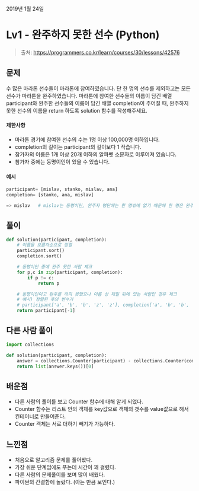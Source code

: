 2019년 1월 24일

# Lv1 - 완주하지 못한 선수 (Python)

> 출처: https://programmers.co.kr/learn/courses/30/lessons/42576

## 문제
수 많은 마라톤 선수들이 마라톤에 참여하였습니다. 단 한 명의 선수를 제외하고는 모든 선수가 마라톤을 완주하였습니다.
마라톤에 참여한 선수들의 이름이 담긴 배열 participant와 완주한 선수들의 이름이 담긴 배열 completion이 주어질 때, 완주하지 못한 선수의 이름을 return 하도록 solution 함수를 작성해주세요.

#### 제한사항
- 마라톤 경기에 참여한 선수의 수는 1명 이상 100,000명 이하입니다.
- completion의 길이는 participant의 길이보다 1 작습니다.
- 참가자의 이름은 1개 이상 20개 이하의 알파벳 소문자로 이루어져 있습니다.
- 참가자 중에는 동명이인이 있을 수 있습니다.

#### 예시

```python
participant= [mislav, stanko, mislav, ana]
completion= [stanko, ana, mislav]

=> mislav   # mislav는 동명이인, 완주자 명단에는 한 명밖에 없기 때문에 한 명은 완주하지 못함.
```

## 풀이
```python
def solution(participant, completion):
    # 이름을 오름차순으로 정렬
    participant.sort()
    completion.sort()

    # 동명이인 중에 완주 못한 사람 체크
    for p,c in zip(participant, completion):
        if p != c:
            return p

    # 동명이인이고 완주를 하지 못했으나 이름 상 제일 뒤에 있는 사람인 경우 체크
    # 예시) 정렬된 후의 변수가 
    # participant['a', 'b', 'b', 'z', 'z'], completion['a', 'b', 'b', 'z'] 인 경우
    return participant[-1]
```

## 다른 사람 풀이
```python
import collections

def solution(participant, completion):
    answer = collections.Counter(participant) - collections.Counter(completion)
    return list(answer.keys())[0]
```


## 배운점
- 다른 사람의 풀이를 보고 Counter 함수에 대해 알게 되었다.
- Counter 함수는 리스트 안의 객체를 key값으로 객체의 갯수를 value값으로 해서 컨테이너로 만들어준다.
- Counter 객체는 서로 더하기 빼기가 가능하다.

## 느낀점
- 처음으로 알고리즘 문제를 풀어봤다.
- 가장 쉬운 단계임에도 푸는데 시간이 꽤 걸렸다.
- 다른 사람의 문제풀이를 보며 많이 배웠다.
- 파이썬의 간결함에 놀랐다. (아는 만큼 보인다.)

